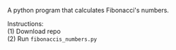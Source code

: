 A python program that calculates Fibonacci's numbers.

Instructions:<br/>
(1) Download repo<br/>
(2) Run `fibonaccis_numbers.py`

